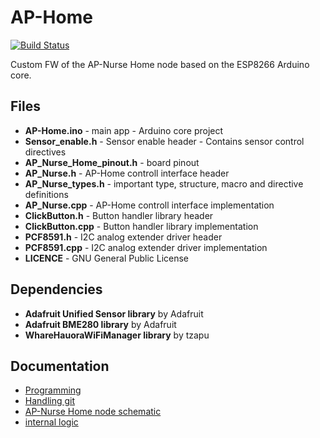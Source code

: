 # AP-Home

[![Build Status](https://travis-ci.com/vtothsvk/AP-Home.svg?branch=main)](https://travis-ci.com/vtothsvk/AP-Home)

Custom FW of the AP-Nurse Home node based on the ESP8266 Arduino core. 

## Files

* **AP-Home.ino** - main app - Arduino core project
* **Sensor_enable.h** - Sensor enable header - Contains sensor control directives
* **AP_Nurse_Home_pinout.h** - board pinout
* **AP_Nurse.h** - AP-Home controll interface header
* **AP_Nurse_types.h** - important type, structure, macro and directive definitions
* **AP_Nurse.cpp** - AP-Home controll interface implementation
* **ClickButton.h** - Button handler library header
* **ClickButton.cpp** - Button handler library implementation
* **PCF8591.h** - I2C analog extender driver header
* **PCF8591.cpp** - I2C analog extender driver implementation
* **LICENCE** - GNU General Public License

## Dependencies

* **Adafruit Unified Sensor library** by Adafruit
* **Adafruit BME280 library** by Adafruit
* **WhareHauoraWiFiManager library** by tzapu

## Documentation

* [Programming](Documentation/Programming.md)
* [Handling git](Documentation/GIT.md)
* [AP-Nurse Home node schematic](Documentation/AP-Home_schematic.pdf)
* [internal logic](https://github.com/vtothsvk/AP-Home/blob/main/Documentation/internal%20logic_12_8_2020.xlsx)

